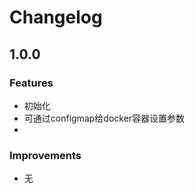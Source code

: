 Changelog
=========
1.0.0
-------------
### Features
* 初始化
* 可通过configmap给docker容器设置参数
* 
### Improvements
* 无
